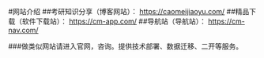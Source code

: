 #网站介绍 
##考研知识分享（博客网站）： https://caomeijiaoyu.com/
##精品下载（软件下载站）： https://cm-app.com/
##导航站（导航站）： https://cm-nav.com/


###做类似网站请进入官网，咨询。提供技术部署、数据迁移、二开等服务。
